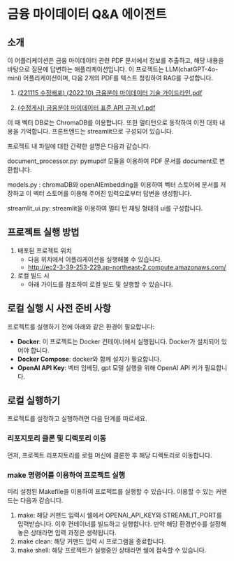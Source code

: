 # 금융 마이데이터 Q&A 에이전트

## 소개

이 어플리케이션은 금융 마이데이터 관련 PDF 문서에서 정보를 추출하고, 해당 내용을 바탕으로 질문에 답변하는 애플리케이션입니다. 이 프로젝트는 LLM(chatGPT-4o-mini) 어플리케이션이며, 다음 2개의 PDF를 텍스트 청킹하여 RAG를 구성합니다. 

1. [(221115 수정배포) (2022.10) 금융분야 마이데이터 기술 가이드라인.pdf](https://www.mydatacenter.or.kr:3441/cmmn/fileBrDownload?id=JHuKqjlWK0e%2FH9Yi7ed09GsZWL6TiRKp9yg4qGj%2FKFmV9RC6j8RJdh6I8JAqzoFv&type=2)  

2. [(수정게시) 금융분야 마이데이터 표준 API 규격 v1.pdf](https://www.mydatacenter.or.kr:3441/cmmn/fileBrDownload?id=dKi%2B7cAM4PO8JA4z7jwm4AoM07vmQIbSKQ9EvM0DPRYokFCd%2BhLigsDUZ0hQopjD&type=2)

이 때 벡터 DB로는 ChromaDB를 이용합니다.
또한 멀티턴으로 동작하여 이전 대화 내용을 기억합니다.
프론트엔드는 streamlit으로 구성되어 있습니다.


프로젝트 내 파일에 대한 간략한 설명은 다음과 같습니다.

document_processor.py: pymupdf 모듈을 이용하여 PDF 문서를 document로 변환합니다.

models.py : chromaDB와 openAIEmbedding을 이용하여 벡터 스토어에 문서를 저장하고 이 벡터 스토어를 이용해 주어진 입력으로부터 답변을 생성합니다.

streamlit_ui.py: streamlit을 이용하여 멀티 턴 채팅 형태의 ui를 구성합니다.


## 프로젝트 실행 방법
1. 배포된 프로젝트 위치
   - 다음 위치에서 어플리케이션을 실행해볼 수 있습니다.
   - http://ec2-3-39-253-229.ap-northeast-2.compute.amazonaws.com/
2. 로컬 빌드 시
    - 아래 가이드를 참조하여 로컬 빌드 및 실행할 수 있습니다.

## 로컬 실행 시 사전 준비 사항

프로젝트를 실행하기 전에 아래와 같은 환경이 필요합니다:

- **Docker**: 이 프로젝트는 Docker 컨테이너에서 실행됩니다. Docker가 설치되어 있어야 합니다.
- **Docker Compose**: docker와 함께 설치가 필요합니다.
- **OpenAI API Key**: 벡터 임베딩, gpt 모델 실행을 위해 OpenAI API 키가 필요합니다.

## 로컬 실행하기

프로젝트를 설정하고 실행하려면 다음 단계를 따르세요.

### 리포지토리 클론 및 디렉토리 이동

먼저, 프로젝트 리포지토리를 로컬 머신에 클론한 후 해당 디렉토리로 이동합니다.

### make 명령어를 이용하여 프로젝트 실행
미리 설정된 Makefile을 이용하여 프로젝트를 실행할 수 있습니다.
이용할 수 있는 커맨드는 다음과 같습니다.
1. make: 해당 커맨드 입력시 쉘에서 OPENAI_API_KEY와 STREAMLIT_PORT를 입력받습니다. 이후 컨테이너를 빌드하고 실행합니다. 만약 해당 환경변수를 설정해놓은 상태라면 입력 과정은 생략됩니다.
2. make clean: 해당 커맨드 입력 시 프로그램을 종료합니다.
3. make shell: 해당 프로젝트가 실행중인 상태라면 쉘에 접속할 수 있습니다.
